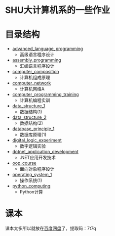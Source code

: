 # SHU大计算机系的一些作业

# 目录结构

- [advanced_language_programming](advanced_language_programming)
  - 高级语言程序设计
- [assembly_programming](assembly_programming)
  - 汇编语言程序设计
- [computer_composition](computer_composition)
  - 计算机组成原理
- [computer_network](computer_network)
  - 计算机网络A
- [computer_programming_training](computer_programming_training)
  - 计算机编程实训
- [data_structure_1](data_structure_1)
  - 数据结构(1)
- [data_structure_2](data_structure_2)
  - 数据结构(2)
- [database_principle_1](database_principle_1)
  - 数据库原理(1)
- [digital_logic_experiment](digital_logic_experiment)
  - 数字逻辑实验
- [dotnet_application_development](dotnet_application_development)
  - .NET应用开发技术
- [oop_course](oop_course)
  - 面向对象程序设计
- [operating_system_1](operating_system_1)
  - 操作系统(1)
- [python_computing](python_computing)
  - Python计算

# 课本

课本太多所以就放在[百度网盘](https://pan.baidu.com/s/18Yjki1YKnsPp9Yod8MBqww?pwd=7t7q)了，提取码：7t7q
